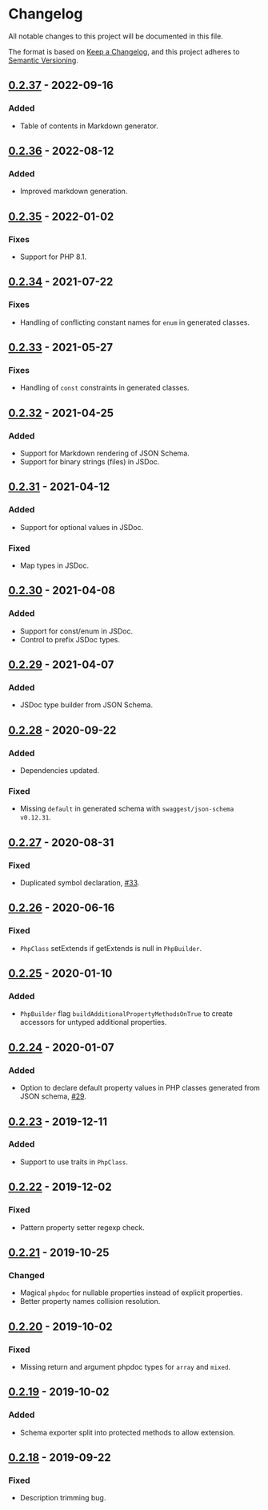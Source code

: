 # Changelog
All notable changes to this project will be documented in this file.

The format is based on [Keep a Changelog](https://keepachangelog.com/en/1.0.0/),
and this project adheres to [Semantic Versioning](https://semver.org/spec/v2.0.0.html).

## [0.2.37] - 2022-09-16

### Added
- Table of contents in Markdown generator.

## [0.2.36] - 2022-08-12

### Added
- Improved markdown generation.

## [0.2.35] - 2022-01-02

### Fixes
- Support for PHP 8.1.

## [0.2.34] - 2021-07-22

### Fixes
- Handling of conflicting constant names for `enum` in generated classes.

## [0.2.33] - 2021-05-27

### Fixes
- Handling of `const` constraints in generated classes.

## [0.2.32] - 2021-04-25

### Added
- Support for Markdown rendering of JSON Schema.
- Support for binary strings (files) in JSDoc.

## [0.2.31] - 2021-04-12

### Added
- Support for optional values in JSDoc.

### Fixed
- Map types in JSDoc.

## [0.2.30] - 2021-04-08

### Added
- Support for const/enum in JSDoc.
- Control to prefix JSDoc types.

## [0.2.29] - 2021-04-07

### Added
- JSDoc type builder from JSON Schema.

## [0.2.28] - 2020-09-22

### Added
- Dependencies updated.

### Fixed
- Missing `default` in generated schema with `swaggest/json-schema` `v0.12.31`.

## [0.2.27] - 2020-08-31

### Fixed
- Duplicated symbol declaration, [#33](https://github.com/swaggest/php-code-builder/pull/33).

## [0.2.26] - 2020-06-16

### Fixed
- `PhpClass` setExtends if getExtends is null in `PhpBuilder`.

## [0.2.25] - 2020-01-10

### Added
- `PhpBuilder` flag `buildAdditionalPropertyMethodsOnTrue` to create accessors for untyped additional properties.

## [0.2.24] - 2020-01-07

### Added
- Option to declare default property values in PHP classes generated from JSON schema, [#29](https://github.com/swaggest/php-code-builder/pull/29).

## [0.2.23] - 2019-12-11

### Added
- Support to use traits in `PhpClass`.

## [0.2.22] - 2019-12-02

### Fixed
- Pattern property setter regexp check.

## [0.2.21] - 2019-10-25

### Changed
- Magical `phpdoc` for nullable properties instead of explicit properties.
- Better property names collision resolution.

## [0.2.20] - 2019-10-02

### Fixed
- Missing return and argument phpdoc types for `array` and `mixed`.

## [0.2.19] - 2019-10-02

### Added
- Schema exporter split into protected methods to allow extension.

## [0.2.18] - 2019-09-22

### Fixed
- Description trimming bug.

[0.2.37]: https://github.com/swaggest/php-code-builder/compare/v0.2.36...v0.2.37
[0.2.36]: https://github.com/swaggest/php-code-builder/compare/v0.2.35...v0.2.36
[0.2.35]: https://github.com/swaggest/php-code-builder/compare/v0.2.34...v0.2.35
[0.2.34]: https://github.com/swaggest/php-code-builder/compare/v0.2.33...v0.2.34
[0.2.33]: https://github.com/swaggest/php-code-builder/compare/v0.2.32...v0.2.33
[0.2.32]: https://github.com/swaggest/php-code-builder/compare/v0.2.31...v0.2.32
[0.2.31]: https://github.com/swaggest/php-code-builder/compare/v0.2.30...v0.2.31
[0.2.30]: https://github.com/swaggest/php-code-builder/compare/v0.2.29...v0.2.30
[0.2.29]: https://github.com/swaggest/php-code-builder/compare/v0.2.28...v0.2.29
[0.2.28]: https://github.com/swaggest/php-code-builder/compare/v0.2.27...v0.2.28
[0.2.27]: https://github.com/swaggest/php-code-builder/compare/v0.2.26...v0.2.27
[0.2.26]: https://github.com/swaggest/php-code-builder/compare/v0.2.25...v0.2.26
[0.2.25]: https://github.com/swaggest/php-code-builder/compare/v0.2.24...v0.2.25
[0.2.24]: https://github.com/swaggest/php-code-builder/compare/v0.2.23...v0.2.24
[0.2.23]: https://github.com/swaggest/php-code-builder/compare/v0.2.22...v0.2.23
[0.2.22]: https://github.com/swaggest/php-code-builder/compare/v0.2.21...v0.2.22
[0.2.21]: https://github.com/swaggest/php-code-builder/compare/v0.2.20...v0.2.21
[0.2.20]: https://github.com/swaggest/php-code-builder/compare/v0.2.19...v0.2.20
[0.2.19]: https://github.com/swaggest/php-code-builder/compare/v0.2.18...v0.2.19
[0.2.18]: https://github.com/swaggest/php-code-builder/compare/v0.2.17...v0.2.18

